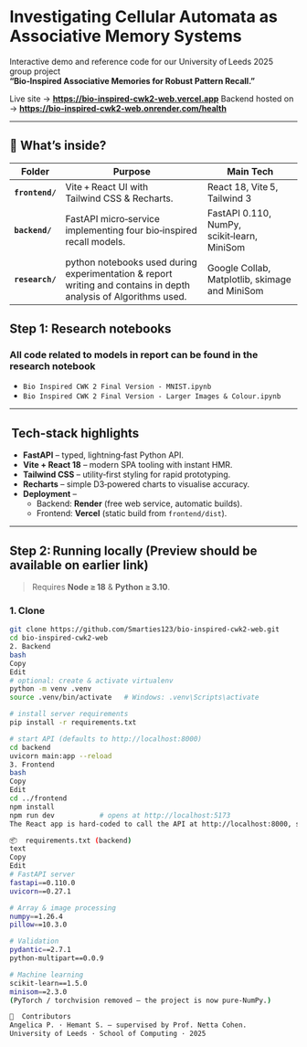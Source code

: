 # Investigating Cellular Automata as Associative Memory Systems

Interactive demo and reference code for our University of Leeds 2025 group project  
**“Bio‑Inspired Associative Memories for Robust Pattern Recall.”**

Live site → **<https://bio-inspired-cwk2-web.vercel.app>**
Backend hosted on → **<https://bio-inspired-cwk2-web.onrender.com/health>**

---

## 🚀 What’s inside?

| Folder | Purpose | Main Tech |
|--------|---------|-----------|
| **`frontend/`** | Vite + React UI with Tailwind CSS & Recharts. | React 18, Vite 5, Tailwind 3 |
| **`backend/`**  | FastAPI micro‑service implementing four bio‑inspired recall models. | FastAPI 0.110, NumPy, scikit‑learn, MiniSom |
| **`research/`** | python notebooks used during experimentation & report writing and contains in depth analysis of Algorithms used. | Google Collab, Matplotlib, skimage and MiniSom

## Step 1: Research notebooks
### All code related to models in report can be found in the research notebook
* `Bio Inspired CWK 2 Final Version - MNIST.ipynb`
* `Bio Inspired CWK 2 Final Version - Larger Images & Colour.ipynb`

---

##  Tech‑stack highlights

* **FastAPI** – typed, lightning‑fast Python API.
* **Vite + React 18** – modern SPA tooling with instant HMR.
* **Tailwind CSS** – utility‑first styling for rapid prototyping.
* **Recharts** – simple D3‑powered charts to visualise accuracy.
* **Deployment** –  
  * Backend: **Render** (free web service, automatic builds).  
  * Frontend: **Vercel** (static build from `frontend/dist`).

---

##  Step 2: Running locally (Preview should be available on earlier link)

> Requires **Node ≥ 18** & **Python ≥ 3.10**.

### 1. Clone

```bash
git clone https://github.com/Smarties123/bio-inspired-cwk2-web.git
cd bio-inspired-cwk2-web
2. Backend
bash
Copy
Edit
# optional: create & activate virtualenv
python -m venv .venv
source .venv/bin/activate   # Windows: .venv\Scripts\activate

# install server requirements
pip install -r requirements.txt

# start API (defaults to http://localhost:8000)
cd backend
uvicorn main:app --reload
3. Frontend
bash
Copy
Edit
cd ../frontend
npm install
npm run dev           # opens at http://localhost:5173
The React app is hard‑coded to call the API at http://localhost:8000, so keep both processes running in parallel.

📦  requirements.txt (backend)
text
Copy
Edit
# FastAPI server
fastapi==0.110.0
uvicorn==0.27.1

# Array & image processing
numpy==1.26.4
pillow==10.3.0

# Validation
pydantic==2.7.1
python-multipart==0.0.9

# Machine learning
scikit-learn==1.5.0
minisom==2.3.0
(PyTorch / torchvision removed – the project is now pure‑NumPy.)

🤝  Contributors
Angelica P. · Hemant S. – supervised by Prof. Netta Cohen.
University of Leeds · School of Computing · 2025
